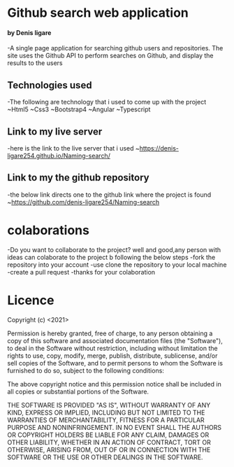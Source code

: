 #  Github search web application
#### by Denis ligare
-A single page application for searching github users and repositories. The site uses the Github API to perform searches on Github, and display the results to the users
## Technologies used
-The following are technology that i used to come up with the project
 ~Html5
 ~Css3
 ~Bootstrap4
 ~Angular
 ~Typescript

 ## Link to my live server
 -here is the link to the live server that i used
  ~https://denis-ligare254.github.io/Naming-search/

 ## Link to my the github repository
 -the below link directs one to the github link where the project is found
  ~https://github.com/denis-ligare254/Naming-search
 # colaborations
 -Do you want to collaborate to the project? well and good,any person with ideas can colaborate to the project b following the below steps -fork the repository into your account -use clone the repository to your local machine -create a pull request -thanks for your colaboration
 # Licence
 Copyright (c) <2021> <denis ligare>

Permission is hereby granted, free of charge, to any person obtaining a copy
of this software and associated documentation files (the "Software"), to deal
in the Software without restriction, including without limitation the rights
to use, copy, modify, merge, publish, distribute, sublicense, and/or sell
copies of the Software, and to permit persons to whom the Software is
furnished to do so, subject to the following conditions:

The above copyright notice and this permission notice shall be included in all
copies or substantial portions of the Software.

THE SOFTWARE IS PROVIDED "AS IS", WITHOUT WARRANTY OF ANY KIND, EXPRESS OR
IMPLIED, INCLUDING BUT NOT LIMITED TO THE WARRANTIES OF MERCHANTABILITY,
FITNESS FOR A PARTICULAR PURPOSE AND NONINFRINGEMENT. IN NO EVENT SHALL THE
AUTHORS OR COPYRIGHT HOLDERS BE LIABLE FOR ANY CLAIM, DAMAGES OR OTHER
LIABILITY, WHETHER IN AN ACTION OF CONTRACT, TORT OR OTHERWISE, ARISING FROM,
OUT OF OR IN CONNECTION WITH THE SOFTWARE OR THE USE OR OTHER DEALINGS IN THE
SOFTWARE.
